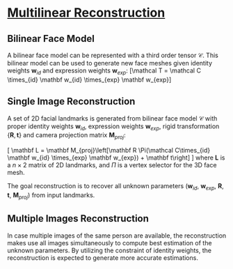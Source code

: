 # [Multilinear Reconstruction](http://phg1024.github.io/MultilinearReconstruction)

## Bilinear Face Model
A bilinear face model can be represented with a third order  tensor $\mathcal C$. This bilinear model can be used to generate new face meshes given identity weights $\mathbf w_{id}$ and expression weights $\mathbf w_{exp}$:
\[\mathcal T = \mathcal C \times_{id} \mathbf w_{id} \times_{exp} \mathbf w_{exp}\]

## Single Image Reconstruction
A set of 2D facial landmarks is generated from bilinear face model $\mathcal C$ with proper identity weights $\mathbf w_{id}$, expression weights $\mathbf w_{exp}$, rigid transformation $\{\mathbf R, \mathbf t\}$ and camera projection matrix $\mathbf M_{proj}$:

\[ \mathbf L = \mathbf M_{proj}\left[\mathbf R \Pi(\mathcal C\times_{id} \mathbf w_{id} \times_{exp} \mathbf w_{exp}) + \mathbf t\right] \]
where $\mathbf L$ is a $n\times2$ matrix of 2D landmarks, and $\Pi$ is a vertex selector for the 3D face mesh.

The goal reconstruction is to recover all unknown parameters ($\mathbf w_{id}$, $\mathbf w_{exp}$, $\mathbf R$, $\mathbf t$, $\mathbf M_{proj}$) from input landmarks.

## Multiple Images Reconstruction
In case multiple images of the same person are available, the reconstruction makes use all images simultaneously to compute best estimation of the unknown parameters. By utilizing the constraint of identity weights, the reconstruction is expected to generate more accurate estimations.
